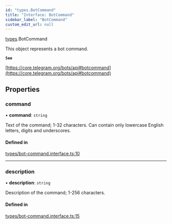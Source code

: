 ```yaml
---
id: "types.BotCommand"
title: "Interface: BotCommand"
sidebar_label: "BotCommand"
custom_edit_url: null
---
```


[types](../modules/types.md).BotCommand

This object represents a bot command.

**`See`**

[https://core.telegram.org/bots/api#botcommand](https://core.telegram.org/bots/api#botcommand)

## Properties

### command

• **command**: `string`

Text of the command; 1-32 characters. Can contain only lowercase English
letters, digits and underscores.

#### Defined in

[types/bot-command.interface.ts:10](https://github.com/DeityLamb/telegramjs/blob/32b4cca/packages/common/lib/interfaces/types/bot-command.interface.ts#L10)

___

### description

• **description**: `string`

Description of the command; 1-256 characters.

#### Defined in

[types/bot-command.interface.ts:15](https://github.com/DeityLamb/telegramjs/blob/32b4cca/packages/common/lib/interfaces/types/bot-command.interface.ts#L15)
